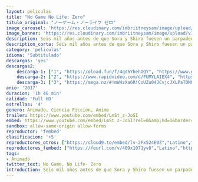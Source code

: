 ```yaml
---
layout: peliculas
title: "No Game No Life: Zero"
titulo_original: "ノーゲーム・ノーライフ ゼロ"
image_carousel: 'https://res.cloudinary.com/imbriitneysam/image/upload/v1543458925/game-poster-min.jpg'
image_banner: 'https://res.cloudinary.com/imbriitneysam/image/upload/v1543458927/game-banner-min.jpg'
description: Seis mil años antes de que Sora y Shiro fuesen un parpadeo en la historia de Disboard, la guerra consumió la tierra, desgarrando los cielos, destruyendo estrellas e incluso amenazando con aniquilar a la raza humana. En medio del caos y la destrucción, un joven llamado Riku conduce a la humanidad hacia el mañana en que creía su corazón. Un día, en las ruinas de una ciudad de los elfos, conoce a Shuvi, una mujer exiliada llamada Ex-machina que le pide que enseñe ella lo que significa tener un corazón humano.
description_corta: Seis mil años antes de que Sora y Shiro fuesen un parpadeo en la historia de Disboard, la guerra consumió la tierra, desgarrando los cielos, destruyendo estrellas e incluso amenazando con aniquilar a la raza humana. En medio del caos y...
category: 'peliculas'
idioma: 'Subtitulado'
descargas: 'yes'
descargas2:
    descarga-1: ["1", "https://oload.fun/f/4qd5YhehOQY", "https://www.google.com/s2/favicons?domain=openload.co","OpenLoad","https://res.cloudinary.com/imbriitneysam/image/upload/v1541473684/mexico.png", "Latino", "Full HD"]
    descarga-2: ["2", "https://www.rapidvideo.com/d/FUMYLAIEX4", "https://www.google.com/s2/favicons?domain=www.rapidvideo.com","RapidVideo","https://res.cloudinary.com/imbriitneysam/image/upload/v1541473684/mexico.png", "Latino", "Full HD"]
    descarga-3: ["3", "https://mega.nz/#!mW4zXa6R!CoUZu04JCvjcJXLPaTOMFHFDLQd3qSkktHQGTwMZ1RE", "https://www.google.com/s2/favicons?domain=mega.nz","Mega","https://res.cloudinary.com/imbriitneysam/image/upload/v1541473684/mexico.png", "Latino", "Full HD"]
anio: '2017'
duracion: '1h 46 min'
calidad: 'Full HD'
estrellas: '4'
genero: Animado, Ciencia Ficción, Anime
trailer: https://www.youtube.com/embed/LmSt_z-JoSI
embed: https://www.youtube.com/embed/LmSt_z-JoSI?rel=0&amp;hd=1&border=0&wmode=opaque&enablejsapi=1&modestbranding=1&controls=1&showinfo=1
sandbox: allow-same-origin allow-forms
reproductor: 'fembed'
clasificacion: '+5'
reproductores_otros: ["https://cloud9.to/embed/lv-2Fx524E0Z","Latino","https://jawcloud.co/embed-yy7ui0jyj5v6.html","Latino","https://www.zembed.to/public/dist/asteroid.html?id=12a38049c0be2b39f95d24214be8979b&title=No%20Game%20No%20Life:%20Zero","Latino"]
reproductores_fembed: ["https://feurl.com/v/409x1071yv8","Latino","https://embedsito.com/v/409x1071yv8","Latino"]
tags:
- Animado
twitter_text: No Game, No Life- Zero
introduction: Seis mil años antes de que Sora y Shiro fuesen un parpadeo en la historia de Disboard, la guerra consumió la tierra, desgarrando los cielos, destruyendo estrellas e incluso amenazando con aniquilar a la raza humana. En medio del caos y...
---
```












